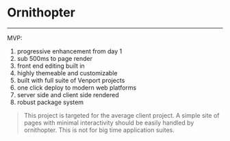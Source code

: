 # Ornithopter
---

MVP:

1. progressive enhancement from day 1
2. sub 500ms to page render
3. front end editing built in
4. highly themeable and customizable
5. built with full suite of Venport projects
6. one click deploy to modern web platforms
7. server side and client side rendered
8. robust package system


> This project is targeted for the average client project. A simple site of pages with minimal interactivity should be easily handled by ornithopter. This is not for big time application suites.
